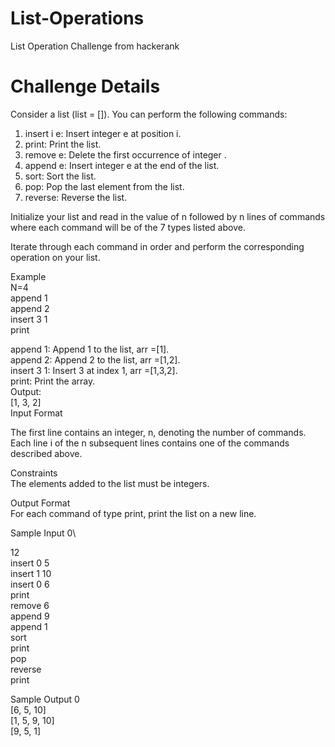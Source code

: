 # List-Operations
List Operation Challenge from hackerank

# Challenge Details
Consider a list (list = []). You can perform the following commands:

 1. insert i e: Insert integer e at position i.
 2. print: Print the list.
 3. remove e: Delete the first occurrence of integer .
 4. append e: Insert integer e at the end of the list.
 5. sort: Sort the list.
 6. pop: Pop the last element from the list.
 7. reverse: Reverse the list.
 
Initialize your list and read in the value of n followed by n lines of commands where each command will be of the 7 types listed above.

Iterate through each command in order and perform the corresponding operation on your list.

Example\
N=4\
append 1\
append 2\
insert 3 1\
print

append 1: Append 1 to the list, arr =[1].\
append 2: Append 2 to the list, arr =[1,2].\
insert 3 1: Insert 3 at index  1, arr =[1,3,2].\
print: Print the array.\
Output:\
[1, 3, 2]\
Input Format

The first line contains an integer, n, denoting the number of commands.\
Each line i of the n subsequent lines contains one of the commands described above.

Constraints\
The elements added to the list must be integers.

Output Format\
For each command of type print, print the list on a new line.

Sample Input 0\

12\
insert 0 5\
insert 1 10\
insert 0 6\
print\
remove 6\
append 9\
append 1\
sort\
print\
pop\
reverse\
print


Sample Output 0\
[6, 5, 10]\
[1, 5, 9, 10]\
[9, 5, 1]
